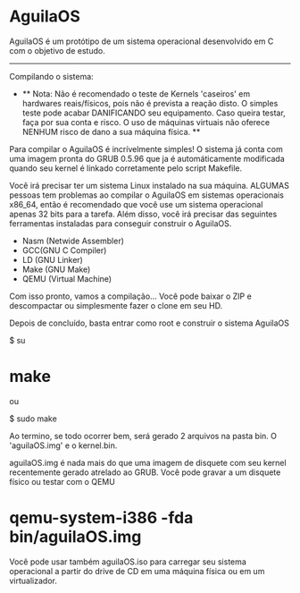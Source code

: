 AguilaOS
=====
AguilaOS é um protótipo de um sistema operacional desenvolvido em C com o objetivo de estudo.

---

Compilando o sistema:

- ** Nota: Não é recomendado o teste de Kernels 'caseiros' em hardwares reais/físicos, pois não é prevista a reação disto. O simples teste pode acabar DANIFICANDO seu equipamento. Caso queira testar, faça por sua conta e risco. O uso de máquinas virtuais não oferece NENHUM risco de dano a sua máquina física. **

Para compilar o AguilaOS é incrívelmente simples! O sistema já conta com uma imagem pronta do GRUB 0.5.96 que ja é automáticamente modificada quando seu kernel é linkado corretamente pelo script Makefile.


Você irá precisar ter um sistema Linux instalado na sua máquina. ALGUMAS pessoas tem problemas ao compilar o AguilaOS em sistemas operacionais x86_64, então é recomendado que você use um sistema operacional apenas 32 bits para a tarefa. 
Além disso, você irá precisar das seguintes ferramentas instaladas para conseguir construir o AguilaOS.

- Nasm (Netwide Assembler)
- GCC(GNU C Compiler)
- LD (GNU Linker)
- Make (GNU Make)
- QEMU (Virtual Machine)

Com isso pronto, vamos a compilação...
Você pode baixar o ZIP e descompactar ou simplesmente fazer o clone em seu HD.

Depois de concluído, basta entrar como root e construir o sistema AguilaOS

$ su

 # make

ou

$ sudo make

Ao termino, se todo ocorrer bem, será gerado 2 arquivos na pasta bin. O 'aguilaOS.img' e o kernel.bin.

aguilaOS.img é nada mais do que uma imagem de disquete com seu kernel recentemente gerado atrelado ao GRUB. Você pode gravar a um disquete físico ou testar com o QEMU

 # qemu-system-i386 -fda bin/aguilaOS.img

Você pode usar também aguilaOS.iso para carregar seu sistema operacional a partir do drive de CD em uma máquina física ou em um virtualizador.
